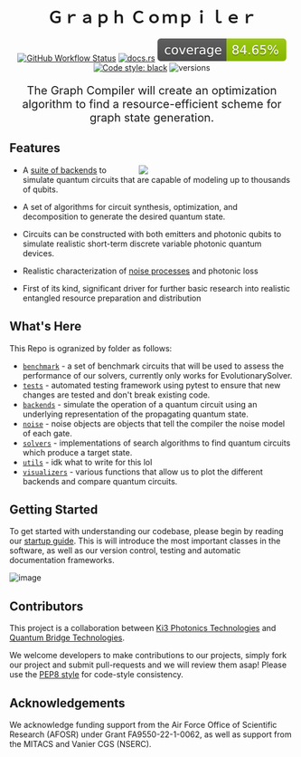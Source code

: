 <h1 align="center">
 Ｇｒａｐｈ Ｃｏｍｐｉｌｅｒ
</h1>

<div align="center">

[![GitHub Workflow Status](https://img.shields.io/badge/build-passing-brightgreen)](https://github.com/ki3-qbt/graph-compiler/actions)
[![docs.rs](https://img.shields.io/badge/docs-passing-brightgreen)](https://github.com/ki3-qbt/graph-compiler/tree/gh-pages)
![Coverage Status](/coverage-badge.svg)
[![Code style: black](https://img.shields.io/badge/code%20style-black-000000.svg)](https://github.com/ambv/black)
![versions](https://img.shields.io/badge/python-3.8%20%7C%203.9%20%7C%203.10-blue)

</div>

<p align="center" style="font-size:20px">
  The Graph Compiler will create an optimization algorithm to find a resource-efficient scheme for graph state generation.
</p>


## Features
<img src="https://user-images.githubusercontent.com/87783633/198037273-06ec89cf-233d-4c08-9f7a-96313bfcb435.gif" width="275px" align="right">

* A [suite of backends](https://github.com/ki3-qbt/graph-compiler/tree/main/src/backends) to simulate quantum circuits that are capable of modeling up to thousands of qubits.

* A set of algorithms for circuit synthesis, optimization, and decomposition to generate the desired quantum state.

* Circuits can be constructed with both emitters and photonic qubits to simulate realistic short-term discrete variable photonic quantum devices.

* Realistic characterization of [noise processes](https://github.com/ki3-qbt/graph-compiler/tree/main/src/noise) and photonic loss

* First of its kind, significant driver for further basic research into realistic entangled resource preparation and distribution


## What's Here

This Repo is ogranized by folder as follows:

* [`benchmark`](https://github.com/ki3-qbt/graph-compiler/tree/main/benchmarks) - a set of benchmark circuits that will be used to assess the performance of our solvers, currently only works for EvolutionarySolver.
* [`tests`](https://github.com/ki3-qbt/graph-compiler/tree/main/benchmarks) - automated testing framework using pytest to ensure that new changes are tested and don't break existing code. 
* [`backends`](https://github.com/ki3-qbt/graph-compiler/tree/main/src/backends) - simulate the operation of a quantum circuit using an underlying representation of the propagating quantum state.
* [`noise`](https://github.com/ki3-qbt/graph-compiler/tree/main/src/noise) - noise objects are objects that tell the compiler the noise model of each gate.
* [`solvers`](https://github.com/ki3-qbt/graph-compiler/tree/main/src/solvers) - implementations of search algorithms to find quantum circuits which produce a target state.
* [`utils`](https://github.com/ki3-qbt/graph-compiler/tree/main/src/utils) - idk what to write for this lol 
* [`visualizers`](https://github.com/ki3-qbt/graph-compiler/tree/main/src/visualizers) - various functions that allow us to plot the different backends and compare quantum circuits.


## Getting Started

To get started with understanding our codebase, please begin by reading our [startup guide](https://github.com/ki3-qbt/graph-compiler/tree/main/examples/startup_guide). This is will introduce the most important classes in the software, as well as our version control, testing and automatic documentation frameworks.

![image](https://user-images.githubusercontent.com/87783633/198317628-e4eb845f-4e0d-4f4b-a03f-273d933b49b5.png)



## Contributors

This project is a collaboration between [Ki3 Photonics Technologies](https://www.ki3photonics.com/) and [Quantum Bridge Technologies](https://qubridge.io/).

We welcome developers to make contributions to our projects, simply fork our project and submit pull-requests and we will review them asap! Please use the [PEP8 style](https://peps.python.org/pep-0008/) for code-style consistency.


## Acknowledgements

We acknowledge funding support from the Air Force Office of Scientific Research (AFOSR) under Grant FA9550-22-1-0062, as well as support from the MITACS and Vanier CGS (NSERC).






